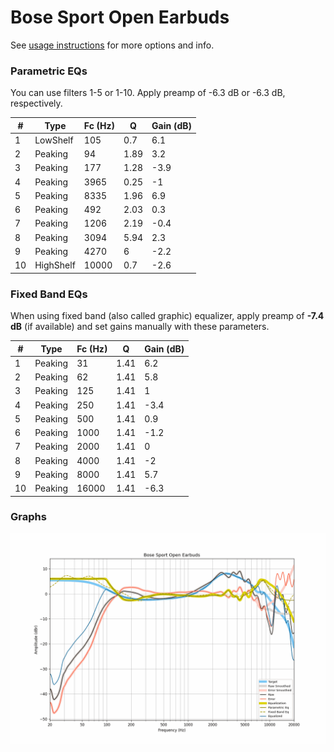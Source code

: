 # Bose Sport Open Earbuds
See [usage instructions](https://github.com/jaakkopasanen/AutoEq#usage) for more options and info.

### Parametric EQs
You can use filters 1-5 or 1-10. Apply preamp of -6.3 dB or -6.3 dB, respectively.

|   # | Type      |   Fc (Hz) |    Q |   Gain (dB) |
|-----|-----------|-----------|------|-------------|
|   1 | LowShelf  |       105 | 0.7  |         6.1 |
|   2 | Peaking   |        94 | 1.89 |         3.2 |
|   3 | Peaking   |       177 | 1.28 |        -3.9 |
|   4 | Peaking   |      3965 | 0.25 |        -1   |
|   5 | Peaking   |      8335 | 1.96 |         6.9 |
|   6 | Peaking   |       492 | 2.03 |         0.3 |
|   7 | Peaking   |      1206 | 2.19 |        -0.4 |
|   8 | Peaking   |      3094 | 5.94 |         2.3 |
|   9 | Peaking   |      4270 | 6    |        -2.2 |
|  10 | HighShelf |     10000 | 0.7  |        -2.6 |

### Fixed Band EQs
When using fixed band (also called graphic) equalizer, apply preamp of **-7.4 dB** (if available) and set gains manually with these parameters.

|   # | Type    |   Fc (Hz) |    Q |   Gain (dB) |
|-----|---------|-----------|------|-------------|
|   1 | Peaking |        31 | 1.41 |         6.2 |
|   2 | Peaking |        62 | 1.41 |         5.8 |
|   3 | Peaking |       125 | 1.41 |         1   |
|   4 | Peaking |       250 | 1.41 |        -3.4 |
|   5 | Peaking |       500 | 1.41 |         0.9 |
|   6 | Peaking |      1000 | 1.41 |        -1.2 |
|   7 | Peaking |      2000 | 1.41 |         0   |
|   8 | Peaking |      4000 | 1.41 |        -2   |
|   9 | Peaking |      8000 | 1.41 |         5.7 |
|  10 | Peaking |     16000 | 1.41 |        -6.3 |

### Graphs
![](./Bose%20Sport%20Open%20Earbuds.png)

